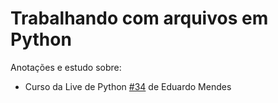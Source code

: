 # Trabalhando com arquivos em Python
Anotações e estudo sobre:
 - Curso da Live de Python [#34](https://youtu.be/sszTUlqAatc) de Eduardo Mendes
